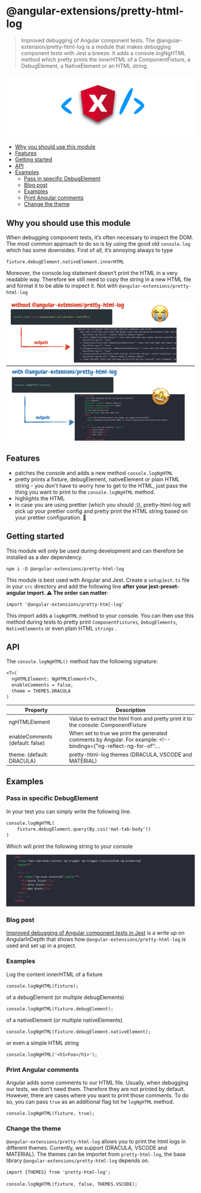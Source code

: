 # @angular-extensions/pretty-html-log

> Improved debugging of Angular component tests.
> The @angular-extension/pretty-html-log is a module that makes debugging component tests with Jest a breeze.
> It adds a console.logNgHTML method which pretty prints the innerHTML of a ComponentFixture, a DebugElement, a NativeElement or an HTML string.

![logNgHTML](https://raw.githubusercontent.com/angular-extensions/pretty-html-log/master/images/logo.png)

<!-- START doctoc generated TOC please keep comment here to allow auto update -->
<!-- DON'T EDIT THIS SECTION, INSTEAD RE-RUN doctoc TO UPDATE -->

- [Why you should use this module](#why-you-should-use-this-module)
- [Features](#features)
- [Getting started](#getting-started)
- [API](#api)
- [Examples](#examples)
  - [Pass in specific DebugElement](#pass-in-specific-debugelement)
  - [Blog post](#blog-post)
  - [Examples](#examples-1)
  - [Print Angular comments](#print-angular-comments)
  - [Change the theme](#change-the-theme)

<!-- END doctoc generated TOC please keep comment here to allow auto update -->

## Why you should use this module

When debugging component tests, it’s often necessary to inspect the DOM. The most common approach to do so is by using the good old `console.log` which has some downsides.
First of all, it’s annoying always to type

```
fixture.debugElement.nativeElement.innerHTML
```

Moreover, the console.log statement doesn’t print the HTML in a very readable way. Therefore we still need to copy the string in a new HTML file and format it to be able to inspect it. Not with `@angular-extensions/pretty-html-log`

![logNgHTML](https://raw.githubusercontent.com/angular-extensions/pretty-html-log/master/images/before-after.png)

## Features

- patches the console and adds a new method `console.logNgHTML`
- pretty prints a fixture, debugElement, nativeElement or plain HTML string - you don't have to worry
  how to get to the HTML, just pass the thing you want to print to the `console.logNgHTML` method.
- highlights the HTML
- in case you are using prettier (which you should ;)), pretty-html-log will pick
  up your prettier config and pretty print the HTML string based on your prettier configuration. 🤩

## Getting started

This module will only be used during development and can therefore
be installed as a dev dependency.

```
npm i -D @angular-extensions/pretty-html-log
```

This module is best used with Angular and Jest. Create a
`setupJest.ts` file in your `src` directory and add the following line **after your jest-preset-angular import. ⚠️ The order can matter**:

```
import '@angular-extensions/pretty-html-log'
```

This import adds a `logNgHTML` method to your console. You can then
use this method during tests to pretty print `ComponentFixtures`,
`DebugElements`, `NativeElements` or even plain HTML `strings` .

## API

The `console.logNgHTML()` method has the following signature:

```
<T>(
  ngHTMLElement: NgHTMLElement<T>,
  enableComments = false,
  theme = THEMES.DRACULA
)
```

| Property                        | Description                                                                                                        |
| ------------------------------- | ------------------------------------------------------------------------------------------------------------------ |
| ngHTMLElement<T>                | Value to extract the html from and pretty print it to the console: ComponentFixture                                | DebugElement | DebugElement[] | HTMLElement | HTMLElement[] | string; |
| enableComments (default: false) | When set to true we print the generated comments by Angular. For example: <!--bindings={"ng-reflect-ng-for-of":... |
| theme: (default: DRACULA)       | pretty-html-log themes (DRACULA, VSCODE and MATERIAL)                                                              |

## Examples

### Pass in specific DebugElement

In your test you can simply write the following line.

```
console.logNgHTML(
    fixture.debugElement.query(By.css('mat-tab-body'))
)
```

Which will print the following string to your console

![logNgHTML](https://raw.githubusercontent.com/angular-extensions/pretty-html-log/master/images/output.png)

### Blog post

[Improved debugging of Angular component tests in Jest](https://medium.com/angular-in-depth/improved-debugging-of-angular-component-tests-in-jest-ac035e521763) is a write up on AngularInDepth that shows how `@angular-extensions/pretty-html-log` is used and set up in a project.

### Examples

Log the content innerHTML of a fixture

```
console.logNgHTML(fixture);
```

of a debugElement (or multiple debugElements)

```
console.logNgHTML(fixture.debugElement);
```

of a nativeElement (or multiple nativeElements)

```
console.logNgHTML(fixture.debugElement.nativeElement);
```

or even a simple HTML string

```
console.logNgHTML('<h1>Foo</h1>');
```

### Print Angular comments

Angular adds some comments to our HTML file. Usually, when debugging our tests, we don't need them. Therefore they
are not printed by default. However, there are cases where you want to print those comments. To do so, you
can pass `true` as an additional flag tot he `logNgHTML` method.

```
console.logNgHTML(fixture, true);
```

### Change the theme

`@angular-extensions/pretty-html-log` allows you to print the html logs in different themes.
Currently, we support (DRACULA, VSCODE and MATERIAL). The themes can be importet from `pretty-html-log`, the
base library `@angular-extensions/pretty-html-log` depends on.

```
import {THEMES} from 'pretty-html-log';

console.logNgHTML(fixture, false, THEMES.VSCODE);
```
